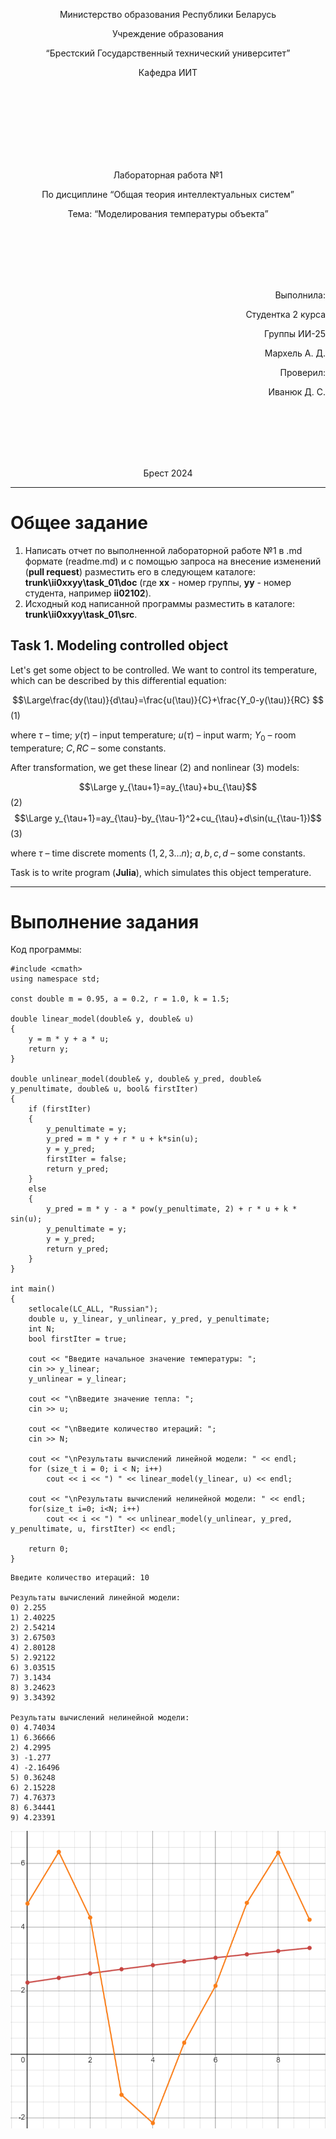 <p align="center"> Министерство образования Республики Беларусь</p>
<p align="center">Учреждение образования</p>
<p align="center">“Брестский Государственный технический университет”</p>
<p align="center">Кафедра ИИТ</p>
<br><br><br><br><br><br><br>
<p align="center">Лабораторная работа №1</p>
<p align="center">По дисциплине “Общая теория интеллектуальных систем”</p>
<p align="center">Тема: “Моделирования температуры объекта”</p>
<br><br><br><br><br>
<p align="right">Выполнила:</p>
<p align="right">Студентка 2 курса</p>
<p align="right">Группы ИИ-25</p>
<p align="right">Мархель А. Д.</p>
<p align="right">Проверил:</p>
<p align="right">Иванюк Д. С.</p>
<br><br><br><br><br>
<p align="center">Брест 2024</p>

<hr>

# Общее задание #
1. Написать отчет по выполненной лабораторной работе №1 в .md формате (readme.md) и с помощью запроса на внесение изменений (**pull request**) разместить его в следующем каталоге: **trunk\ii0xxyy\task_01\doc** (где **xx** - номер группы, **yy** - номер студента, например **ii02102**).
2. Исходный код написанной программы разместить в каталоге: **trunk\ii0xxyy\task_01\src**.
## Task 1. Modeling controlled object ##
Let's get some object to be controlled. We want to control its temperature, which can be described by this differential equation:

$$\Large\frac{dy(\tau)}{d\tau}=\frac{u(\tau)}{C}+\frac{Y_0-y(\tau)}{RC} $$ (1)

where $\tau$ – time; $y(\tau)$ – input temperature; $u(\tau)$ – input warm; $Y_0$ – room temperature; $C,RC$ – some constants.

After transformation, we get these linear (2) and nonlinear (3) models:

$$\Large y_{\tau+1}=ay_{\tau}+bu_{\tau}$$ (2)
$$\Large y_{\tau+1}=ay_{\tau}-by_{\tau-1}^2+cu_{\tau}+d\sin(u_{\tau-1})$$ (3)

where $\tau$ – time discrete moments ($1,2,3{\dots}n$); $a,b,c,d$ – some constants.

Task is to write program (**Julia**), which simulates this object temperature.

<hr>

# Выполнение задания #

Код программы:
```#include <iostream>
#include <cmath>
using namespace std;

const double m = 0.95, a = 0.2, r = 1.0, k = 1.5;

double linear_model(double& y, double& u)
{
	y = m * y + a * u;
	return y;
}

double unlinear_model(double& y, double& y_pred, double& y_penultimate, double& u, bool& firstIter)
{
	if (firstIter)
	{
		y_penultimate = y;
		y_pred = m * y + r * u + k*sin(u);
		y = y_pred;
		firstIter = false;
		return y_pred;
	}
	else
	{
		y_pred = m * y - a * pow(y_penultimate, 2) + r * u + k * sin(u);
		y_penultimate = y;
		y = y_pred;
		return y_pred;
	}
}

int main()
{
	setlocale(LC_ALL, "Russian");
	double u, y_linear, y_unlinear, y_pred, y_penultimate;
	int N;
	bool firstIter = true;

	cout << "Введите начальное значение температуры: ";
	cin >> y_linear;
	y_unlinear = y_linear;

	cout << "\nВведите значение тепла: "; 
	cin >> u;

	cout << "\nВведите количество итераций: ";
	cin >> N;

	cout << "\nРезультаты вычислений линейной модели: " << endl;
	for (size_t i = 0; i < N; i++)
		cout << i << ") " << linear_model(y_linear, u) << endl;

	cout << "\nРезультаты вычислений нелинейной модели: " << endl;
	for(size_t i=0; i<N; i++)
		cout << i << ") " << unlinear_model(y_unlinear, y_pred, y_penultimate, u, firstIter) << endl;

	return 0;
}
```     
```
Введите количество итераций: 10

Результаты вычислений линейной модели:
0) 2.255
1) 2.40225
2) 2.54214
3) 2.67503
4) 2.80128
5) 2.92122
6) 3.03515
7) 3.1434
8) 3.24623
9) 3.34392

Результаты вычислений нелинейной модели:
0) 4.74034
1) 6.36666
2) 4.2995
3) -1.277
4) -2.16496
5) 0.36248
6) 2.15228
7) 4.76373
8) 6.34441
9) 4.23391
```
![График](./graphics.png)
